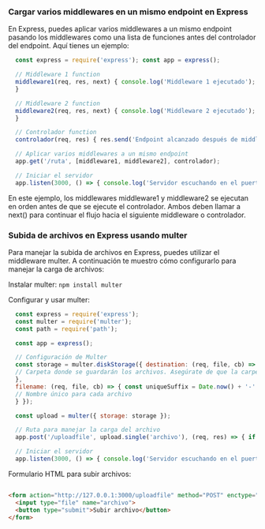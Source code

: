 ### Cargar varios middlewares en un mismo endpoint en Express

En Express, puedes aplicar varios middlewares a un mismo endpoint pasando los middlewares como una lista de funciones antes del controlador del endpoint. Aquí tienes un ejemplo:

  ```javascript
    const express = require('express'); const app = express();

    // Middleware 1 function 
    middleware1(req, res, next) { console.log('Middleware 1 ejecutado'); next(); // Pasa al siguiente middleware 
    }

    // Middleware 2 function 
    middleware2(req, res, next) { console.log('Middleware 2 ejecutado'); next(); // Pasa al siguiente middleware o controlador 
    }

    // Controlador function 
    controlador(req, res) { res.send('Endpoint alcanzado después de middlewares'); }

    // Aplicar varios middlewares a un mismo endpoint 
    app.get('/ruta', [middleware1, middleware2], controlador);

    // Iniciar el servidor 
    app.listen(3000, () => { console.log('Servidor escuchando en el puerto 3000'); }); 
  ```

En este ejemplo, los middlewares middleware1 y middleware2 se ejecutan en orden antes de que se ejecute el controlador. Ambos deben llamar a next() para continuar el flujo hacia el siguiente middleware o controlador.

### Subida de archivos en Express usando multer

Para manejar la subida de archivos en Express, puedes utilizar el middleware multer. A continuación te muestro cómo configurarlo para manejar la carga de archivos:

Instalar multer:
``` npm install multer ```

Configurar y usar multer:
  ```javascript
    const express = require('express'); 
    const multer = require('multer'); 
    const path = require('path');

    const app = express();

    // Configuración de Multer 
    const storage = multer.diskStorage({ destination: (req, file, cb) => { cb(null, 'uploads/'); 
    // Carpeta donde se guardarán los archivos. Asegúrate de que la carpeta exista en tu proyecto
    },
    filename: (req, file, cb) => { const uniqueSuffix = Date.now() + '-' + Math.round(Math.random() * 1E9); cb(null, file.fieldname + '-' + uniqueSuffix + path.extname(file.originalname)); 
    // Nombre único para cada archivo 
    } });

    const upload = multer({ storage: storage });

    // Ruta para manejar la carga del archivo 
    app.post('/uploadfile', upload.single('archivo'), (req, res) => { if (!req.file) { return res.status(400).send('No se ha subido ningún archivo.'); } res.send(`Archivo ${req.file.filename} subido con éxito.`); });

    // Iniciar el servidor 
    app.listen(3000, () => { console.log('Servidor escuchando en el puerto 3000'); }); 
  ```





Formulario HTML para subir archivos:
```html

<form action="http://127.0.0.1:3000/uploadfile" method="POST" enctype="multipart/form-data">
  <input type="file" name="archivo">
  <button type="submit">Subir archivo</button>
</form>